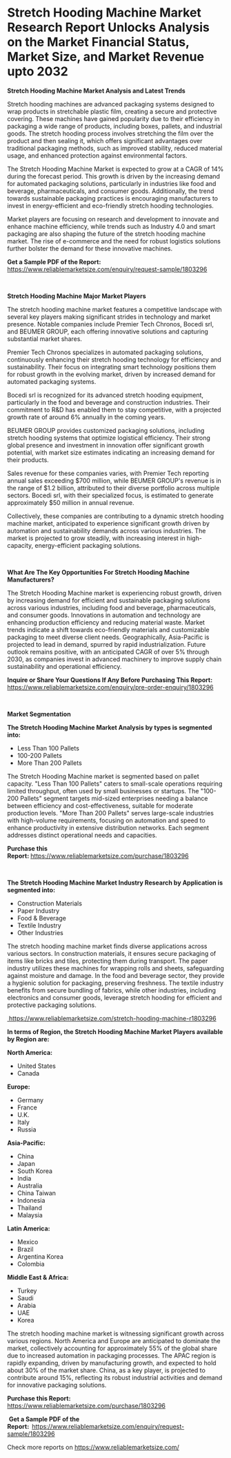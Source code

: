 <p><h1>Stretch Hooding Machine Market Research Report Unlocks Analysis on the Market Financial Status, Market Size, and Market Revenue upto 2032</h1></p><p><strong>Stretch Hooding Machine Market Analysis and Latest Trends</strong></p>
<p><p>Stretch hooding machines are advanced packaging systems designed to wrap products in stretchable plastic film, creating a secure and protective covering. These machines have gained popularity due to their efficiency in packaging a wide range of products, including boxes, pallets, and industrial goods. The stretch hooding process involves stretching the film over the product and then sealing it, which offers significant advantages over traditional packaging methods, such as improved stability, reduced material usage, and enhanced protection against environmental factors.</p><p>The Stretch Hooding Machine Market is expected to grow at a CAGR of 14% during the forecast period. This growth is driven by the increasing demand for automated packaging solutions, particularly in industries like food and beverage, pharmaceuticals, and consumer goods. Additionally, the trend towards sustainable packaging practices is encouraging manufacturers to invest in energy-efficient and eco-friendly stretch hooding technologies.</p><p>Market players are focusing on research and development to innovate and enhance machine efficiency, while trends such as Industry 4.0 and smart packaging are also shaping the future of the stretch hooding machine market. The rise of e-commerce and the need for robust logistics solutions further bolster the demand for these innovative machines.</p></p>
<p><strong>Get a Sample PDF of the Report:&nbsp;</strong> <a href="https://www.reliablemarketsize.com/enquiry/request-sample/1803296?utm_campaign=2799&utm_medium=2&utm_source=Github&utm_content=ia&utm_term=10042025&utm_id=stretch-hooding-machine">https://www.reliablemarketsize.com/enquiry/request-sample/1803296</a></p>
<p>&nbsp;</p>
<p><strong>Stretch Hooding Machine Major Market Players</strong></p>
<p><p>The stretch hooding machine market features a competitive landscape with several key players making significant strides in technology and market presence. Notable companies include Premier Tech Chronos, Bocedi srl, and BEUMER GROUP, each offering innovative solutions and capturing substantial market shares.</p><p>Premier Tech Chronos specializes in automated packaging solutions, continuously enhancing their stretch hooding technology for efficiency and sustainability. Their focus on integrating smart technology positions them for robust growth in the evolving market, driven by increased demand for automated packaging systems.</p><p>Bocedi srl is recognized for its advanced stretch hooding equipment, particularly in the food and beverage and construction industries. Their commitment to R&D has enabled them to stay competitive, with a projected growth rate of around 6% annually in the coming years.</p><p>BEUMER GROUP provides customized packaging solutions, including stretch hooding systems that optimize logistical efficiency. Their strong global presence and investment in innovation offer significant growth potential, with market size estimates indicating an increasing demand for their products.</p><p>Sales revenue for these companies varies, with Premier Tech reporting annual sales exceeding $700 million, while BEUMER GROUP's revenue is in the range of $1.2 billion, attributed to their diverse portfolio across multiple sectors. Bocedi srl, with their specialized focus, is estimated to generate approximately $50 million in annual revenue.</p><p>Collectively, these companies are contributing to a dynamic stretch hooding machine market, anticipated to experience significant growth driven by automation and sustainability demands across various industries. The market is projected to grow steadily, with increasing interest in high-capacity, energy-efficient packaging solutions.</p></p>
<p>&nbsp;</p>
<p><strong>What Are The Key Opportunities For Stretch Hooding Machine Manufacturers?</strong></p>
<p><p>The Stretch Hooding Machine market is experiencing robust growth, driven by increasing demand for efficient and sustainable packaging solutions across various industries, including food and beverage, pharmaceuticals, and consumer goods. Innovations in automation and technology are enhancing production efficiency and reducing material waste. Market trends indicate a shift towards eco-friendly materials and customizable packaging to meet diverse client needs. Geographically, Asia-Pacific is projected to lead in demand, spurred by rapid industrialization. Future outlook remains positive, with an anticipated CAGR of over 5% through 2030, as companies invest in advanced machinery to improve supply chain sustainability and operational efficiency.</p></p>
<p><strong>Inquire or Share Your Questions If Any Before Purchasing This Report:</strong> <a href="https://www.reliablemarketsize.com/enquiry/pre-order-enquiry/1803296?utm_campaign=2799&utm_medium=2&utm_source=Github&utm_content=ia&utm_term=10042025&utm_id=stretch-hooding-machine">https://www.reliablemarketsize.com/enquiry/pre-order-enquiry/1803296</a></p>
<p>&nbsp;</p>
<p><strong>Market Segmentation</strong></p>
<p><strong>The Stretch Hooding Machine Market Analysis by types is segmented into:</strong></p>
<p><ul><li>Less Than 100 Pallets</li><li>100-200 Pallets</li><li>More Than 200 Pallets</li></ul></p>
<p><p>The Stretch Hooding Machine market is segmented based on pallet capacity. "Less Than 100 Pallets" caters to small-scale operations requiring limited throughput, often used by small businesses or startups. The "100-200 Pallets" segment targets mid-sized enterprises needing a balance between efficiency and cost-effectiveness, suitable for moderate production levels. "More Than 200 Pallets" serves large-scale industries with high-volume requirements, focusing on automation and speed to enhance productivity in extensive distribution networks. Each segment addresses distinct operational needs and capacities.</p></p>
<p><strong>Purchase this Report:&nbsp;</strong><a href="https://www.reliablemarketsize.com/purchase/1803296?utm_campaign=2799&utm_medium=2&utm_source=Github&utm_content=ia&utm_term=10042025&utm_id=stretch-hooding-machine">https://www.reliablemarketsize.com/purchase/1803296</a></p>
<p>&nbsp;</p>
<p><strong>The Stretch Hooding Machine Market Industry Research by Application is segmented into:</strong></p>
<p><ul><li>Construction Materials</li><li>Paper Industry</li><li>Food & Beverage</li><li>Textile Industry</li><li>Other Industries</li></ul></p>
<p><p>The stretch hooding machine market finds diverse applications across various sectors. In construction materials, it ensures secure packaging of items like bricks and tiles, protecting them during transport. The paper industry utilizes these machines for wrapping rolls and sheets, safeguarding against moisture and damage. In the food and beverage sector, they provide a hygienic solution for packaging, preserving freshness. The textile industry benefits from secure bundling of fabrics, while other industries, including electronics and consumer goods, leverage stretch hooding for efficient and protective packaging solutions.</p></p>
<p><a href="https://www.reliablemarketsize.com/stretch-hooding-machine-r1803296?utm_campaign=2799&utm_medium=2&utm_source=Github&utm_content=ia&utm_term=10042025&utm_id=stretch-hooding-machine">&nbsp;https://www.reliablemarketsize.com/stretch-hooding-machine-r1803296</a></p>
<p><strong>In terms of Region, the Stretch Hooding Machine Market Players available by Region are:</strong></p>
<p>
    <p> <strong> North America: </strong>
        <ul>
            <li>United States</li>
            <li>Canada</li>
        </ul>
        </p> 
    <p> <strong> Europe: </strong>
        <ul>
            <li>Germany</li>
            <li>France</li>
            <li>U.K.</li>
            <li>Italy</li>
            <li>Russia</li>
        </ul>
        </p> 
    <p> <strong> Asia-Pacific: </strong>
        <ul>
            <li>China</li>
            <li>Japan</li>
            <li>South Korea</li>
            <li>India</li>
            <li>Australia</li>
            <li>China Taiwan</li>
            <li>Indonesia</li>
            <li>Thailand</li>
            <li>Malaysia</li>
        </ul>
        </p> 
    <p> <strong> Latin America: </strong>
        <ul>
            <li>Mexico</li>
            <li>Brazil</li>
            <li>Argentina Korea</li>
            <li>Colombia</li>
        </ul>
        </p> 
    <p> <strong> Middle East & Africa: </strong>
        <ul>
            <li>Turkey</li>
            <li>Saudi</li>
            <li>Arabia</li>
            <li>UAE</li>
            <li>Korea</li>
        </ul>
    </p>
    </p>
<p><p>The stretch hooding machine market is witnessing significant growth across various regions. North America and Europe are anticipated to dominate the market, collectively accounting for approximately 55% of the global share due to increased automation in packaging processes. The APAC region is rapidly expanding, driven by manufacturing growth, and expected to hold about 30% of the market share. China, as a key player, is projected to contribute around 15%, reflecting its robust industrial activities and demand for innovative packaging solutions.</p></p>
<p><strong>Purchase this Report: </strong><a href="https://www.reliablemarketsize.com/purchase/1803296?utm_campaign=2799&utm_medium=2&utm_source=Github&utm_content=ia&utm_term=10042025&utm_id=stretch-hooding-machine">https://www.reliablemarketsize.com/purchase/1803296</a></p>
<p>&nbsp;<strong>Get a Sample PDF of the Report:&nbsp;&nbsp;</strong><a href="https://www.reliablemarketsize.com/enquiry/request-sample/1803296?utm_campaign=2799&utm_medium=2&utm_source=Github&utm_content=ia&utm_term=10042025&utm_id=stretch-hooding-machine">https://www.reliablemarketsize.com/enquiry/request-sample/1803296</a></p>
<p><strong></strong></p>
<p>Check more reports on <a href="https://www.reliablemarketsize.com/?utm_campaign=2799&utm_medium=2&utm_source=Github&utm_content=ia&utm_term=10042025&utm_id=stretch-hooding-machine">https://www.reliablemarketsize.com/</a></p>